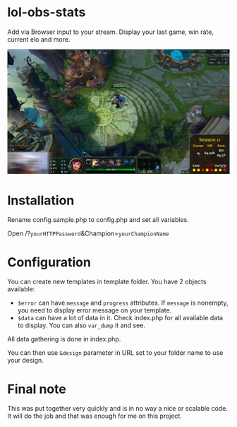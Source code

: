 # lol-obs-stats

Add via Browser input to your stream. Display your last game, win rate, current elo and more.

![example look](https://github.com/JurajNyiri/lol-obs-stats/blob/main/img/example.jpeg?raw=true)

# Installation

Rename config.sample.php to config.php and set all variables.

Open /?`yourHTTPPassword`&Champion=`yourChampionName`

# Configuration

You can create new templates in template folder. You have 2 objects available:

- `$error` can have `message` and `progress` attributes. If `message` is nonempty, you need to display error message on your template.
- `$data` can have a lot of data in it. Check index.php for all available data to display. You can also `var_dump` it and see.

All data gathering is done in index.php.

You can then use `&design` parameter in URL set to your folder name to use your design.

# Final note

This was put together very quickly and is in no way a nice or scalable code. It will do the job and that was enough for me on this project.
